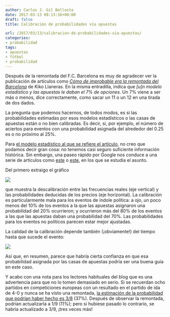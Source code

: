 ```yaml
---
author: Carlos J. Gil Bellosta
date: 2017-03-13 08:13:16+00:00
draft: false
title: Calibración de probabilidades vía apuestas

url: /2017/03/13/calibracion-de-probabilidades-via-apuestas/
categories:
- probabilidad
tags:
- apuestas
- fútbol
- probabilidad
---
```


Después de la remontada del F.C. Barcelona es muy de agradecer ver la publicación de artículos como [_Cómo de improbable era la remontada del Barcelona_](http://politica.elpais.com/politica/2017/03/09/ratio/1489084524_912833.html) de Kiko Llaneras. En la misma entradilla, indica que _[u]n modelo estadístico y las apuestas le daban el 7% de opciones_. Un 7% viene a ser más o menos, dice correctamente, como sacar un 11 o un 12 en una tirada de dos dados.

La pregunta que podemos hacernos, de todos modos, es si las probabilidades estimadas por esos modelos estadísticos o las casas de apuestas están o no bien calibradas. Es decir, si, por ejemplo, el número de aciertos para eventos con una probabilidad asignada del alrededor del 0.25 es o no próximo al 25%.

Para [el modelo estadístico al que se refiere el artículo](https://projects.fivethirtyeight.com/soccer-predictions/champions-league/), no creo que podamos decir gran cosa: no tenemos casi seguro suficiente información histórica. Sin embargo, una paseo rápido por Google nos conduce a una serie de artículos como [este](http://lkm.fri.uni-lj.si/uploads/eriks/Strumbelj_WorkingPaper2013.pdf) o [este](https://faculty.fuqua.duke.edu/~clemen/bio/Published%20Papers/45.PredictionMarkets-Page&Clemen-EJ-2013.pdf), en los que se estudia el asunto.

Del primero extraigo el gráfico

![](/wp-uploads/2017/03/calibration_bets_00.png)

que muestra la descalibración entre las frecuencias reales (eje vertical) y las probabilidades deducidas de los precios (eje horizontal). La calibración es particularmente mala para los eventos de índole política: a ojo, un poco menos del 10% de los eventos a la que las apuestas asignaron una probabilidad del 20% ocurrieron; y ocurrieron más del 80% de los eventos a las que las apuestas daban una probabilidad del 70%. Las probabilidades para los eventos no políticos parecen estar mejor ajustadas.

La calidad de la calibración depende también (¡obviamente!) del tiempo hasta que sucede el evento:

![](/wp-uploads/2017/03/calibration_bets_01.png)

Así que, en resumen, parece que habría cierta confianza en que esa probabilidad asignada por las casas de apuestas podría ser una buena guía en este caso.

Y acabo con una nota para los lectores habituales del blog que es una advertencia para que no lo tomen demasiado en serio. Si se recuerdan ocho partidos en competiciones europeas con un resultado en el partido de ida de 4-0 y nunca se ha visto una remontada, [la estimación de la probabilidad que podrían haber hecho es 3/8](https://www.datanalytics.com/2016/11/30/la-regla-del-tres-para-estimar-la-probabilidad-de-un-evento-todavia-no-observado/) (37%). Después de observar la remontada, podrían actualizarla a 1/9 (11%); pero si hubiese pasado lo contrario, se habría actualizado a 3/9, ¡tres veces más!